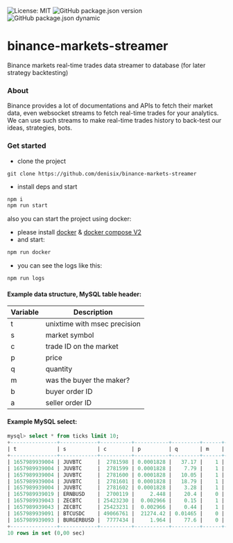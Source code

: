 ![License: MIT](https://img.shields.io/badge/License-MIT-green)
![GitHub package.json version](https://img.shields.io/github/package-json/v/denisix/binance-markets-streamer)
![GitHub package.json dynamic](https://img.shields.io/github/package-json/keywords/denisix/binance-markets-streamer)

# binance-markets-streamer
Binance markets real-time trades data streamer to database (for later strategy backtesting)

### About
Binance provides a lot of documentations and APIs to fetch their market data, even websocket streams to fetch real-time trades for your analytics.
We can use such streams to make real-time trades history to back-test our ideas, strategies, bots.

### Get started

* clone the project
```
git clone https://github.com/denisix/binance-markets-streamer

```
* install deps and start
```sh
npm i
npm run start
```

also you can start the project using docker:
* please install [docker](https://docs.docker.com/engine/install/) & [docker compose V2](https://docs.docker.com/compose/install/)
* and start:
```sh
npm run docker
```
* you can see the logs like this:
```sh
npm run logs
```

#### Example data structure, MySQL table header:
| Variable | Description |
| --------------- | --------------- |
| t | unixtime with msec precision |
| s | market symbol |
| c | trade ID on the market |
| p | price |
| q | quantity |
| m | was the buyer the maker? |
| b | buyer order ID |
| a | seller order ID |

#### Example MySQL select:
```sql
mysql> select * from ticks limit 10;
+---------------+------------+----------+-----------+---------+------+------------+------------+
| t             | s          | c        | p         | q       | m    | b          | a          |
+---------------+------------+----------+-----------+---------+------+------------+------------+
| 1657989939004 | JUVBTC     |  2781598 | 0.0001828 |   37.17 |    1 |   69727058 |   69727617 |
| 1657989939004 | JUVBTC     |  2781599 | 0.0001828 |    7.79 |    1 |   69727083 |   69727617 |
| 1657989939004 | JUVBTC     |  2781600 | 0.0001828 |   10.05 |    1 |   69727093 |   69727617 |
| 1657989939004 | JUVBTC     |  2781601 | 0.0001828 |   18.79 |    1 |   69727109 |   69727617 |
| 1657989939004 | JUVBTC     |  2781602 | 0.0001828 |    3.28 |    1 |   69727170 |   69727617 |
| 1657989939019 | ERNBUSD    |  2700119 |     2.448 |    20.4 |    0 |   34814531 |   34814493 |
| 1657989939043 | ZECBTC     | 25423230 |  0.002966 |    0.15 |    1 |  473139829 |  473147389 |
| 1657989939043 | ZECBTC     | 25423231 |  0.002966 |    0.44 |    1 |  473139835 |  473147389 |
| 1657989939091 | BTCUSDC    | 49066761 |  21274.42 | 0.01465 |    0 | 1274142186 | 1274142057 |
| 1657989939093 | BURGERBUSD |  7777434 |     1.964 |    77.6 |    0 |   62991941 |   62650609 |
+---------------+------------+----------+-----------+---------+------+------------+------------+
10 rows in set (0,00 sec)
```
